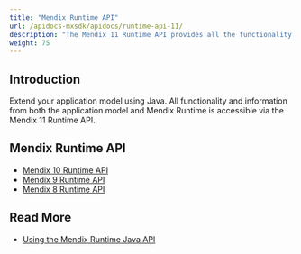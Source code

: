 ```yaml
---
title: "Mendix Runtime API"
url: /apidocs-mxsdk/apidocs/runtime-api-11/
description: "The Mendix 11 Runtime API provides all the functionality and information from both the application model and Mendix Runtime."
weight: 75
---
```


## Introduction

Extend your application model using Java. All functionality and information from both the application model and Mendix Runtime is accessible via the Mendix 11 Runtime API.

## Mendix Runtime API

* [Mendix 10 Runtime API](https://apidocs.rnd.mendix.com/10/runtime/index.html)
* [Mendix 9 Runtime API](https://apidocs.rnd.mendix.com/9/runtime/index.html)
* [Mendix 8 Runtime API](https://apidocs.rnd.mendix.com/8/runtime/index.html)

## Read More

* [Using the Mendix Runtime Java API](/refguide/java-api-tutorial/)
